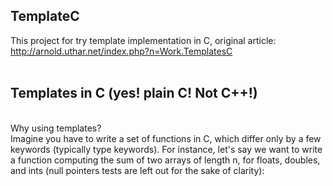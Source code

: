 ## TemplateC
This project for try template implementation in C, original article: http://arnold.uthar.net/index.php?n=Work.TemplatesC
<br>
<br>
## Templates in C (yes! plain C! Not C++!)
<br>
Why using templates?
<br>
Imagine you have to write a set of functions in C, which differ only by a few keywords (typically type keywords). For instance, let's say we want to write a function computing the sum of two arrays of length n, for floats, doubles, and ints (null pointers tests are left out for the sake of clarity):
<br>